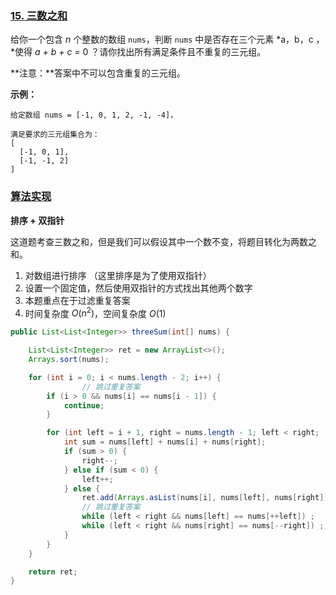 ### [15. 三数之和](https://leetcode-cn.com/problems/3sum/)

给你一个包含 *n* 个整数的数组 `nums`，判断 `nums` 中是否存在三个元素 *a，b，c ，*使得 *a + b + c =* 0 ？请你找出所有满足条件且不重复的三元组。

**注意：**答案中不可以包含重复的三元组。

**示例：**

```
给定数组 nums = [-1, 0, 1, 2, -1, -4]，

满足要求的三元组集合为：
[
  [-1, 0, 1],
  [-1, -1, 2]
]
```



### [算法实现](../src/main/java/ThreeSum.java)

**排序 + 双指针**

这道题考查三数之和，但是我们可以假设其中一个数不变，将题目转化为两数之和。

1. 对数组进行排序 （这里排序是为了使用双指针）
2. 设置一个固定值，然后使用双指针的方式找出其他两个数字
3. 本题重点在于过滤重复答案
4. 时间复杂度 $O(n^2)$，空间复杂度 $O(1)$

```java
public List<List<Integer>> threeSum(int[] nums) {

    List<List<Integer>> ret = new ArrayList<>();
    Arrays.sort(nums);

    for (int i = 0; i < nums.length - 2; i++) {
				// 跳过重复答案
        if (i > 0 && nums[i] == nums[i - 1]) {
            continue;
        }

        for (int left = i + 1, right = nums.length - 1; left < right; ) {
            int sum = nums[left] + nums[i] + nums[right];
            if (sum > 0) {
                right--;
            } else if (sum < 0) {
                left++;
            } else {
                ret.add(Arrays.asList(nums[i], nums[left], nums[right]));
                // 跳过重复答案
                while (left < right && nums[left] == nums[++left]) ;
                while (left < right && nums[right] == nums[--right]) ;
            }
        }
    }

    return ret;
}
```

